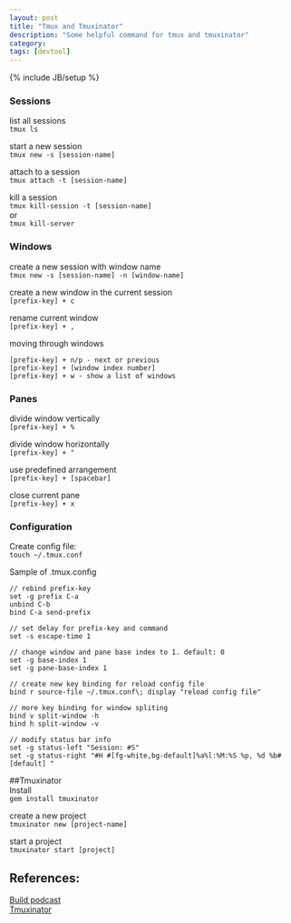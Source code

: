 ```yaml
---
layout: post
title: "Tmux and Tmuxinator"
description: "Some helpful command for tmux and tmuxinator"
category: 
tags: [devtool]
---
```

{% include JB/setup %}


### Sessions

list all sessions  
``tmux ls``	

start a new session  
``tmux new -s [session-name]``

attach to a session   
``tmux attach -t [session-name]``

kill a session  
``tmux kill-session -t [session-name]``  
or  
``tmux kill-server``



### Windows
create a new session with window name  
``tmux new -s [session-name] -n [window-name]``

create a new window in the current session  
``[prefix-key] + c``

rename current window  
``[prefix-key] + ,``

moving through windows  

```
[prefix-key] + n/p - next or previous
[prefix-key] + [window index number]
[prefix-key] + w - show a list of windows 

```

### Panes
divide window vertically   
``[prefix-key] + %``

divide window horizontally   
``[prefix-key] + "``

use predefined arrangement  
``[prefix-key] + [spacebar]``

close current pane  
``[prefix-key] + x``


### Configuration
Create config file:  
``touch ~/.tmux.conf``

Sample of .tmux.config

```
// rebind prefix-key
set -g prefix C-a
unbind C-b
bind C-a send-prefix

// set delay for prefix-key and command
set -s escape-time 1

// change window and pane base index to 1. default: 0
set -g base-index 1
set -g pane-base-index 1

// create new key binding for reload config file
bind r source-file ~/.tmux.conf\; display "reload config file"

// more key binding for window spliting
bind v split-window -h 
bind h split-window -v

// modify status bar info
set -g status-left "Session: #S" 
set -g status-right "#H #[fg-white,bg-default]%a%l:%M:%S %p, %d %b#[default] "
```

##Tmuxinator  
Install  
``gem install tmuxinator``

create a new project  
``tmuxinator new [project-name]``

start a project  
``tmuxinator start [project] ``   






## References:

[Build podcast](https://build-podcast.com/tmux/)  
[Tmuxinator](https://github.com/tmuxinator/tmuxinator)
